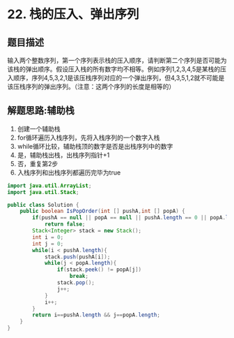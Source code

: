 # 22. 栈的压入、弹出序列

## 题目描述

输入两个整数序列，第一个序列表示栈的压入顺序，请判断第二个序列是否可能为该栈的弹出顺序。假设压入栈的所有数字均不相等。例如序列1,2,3,4,5是某栈的压入顺序，序列4,5,3,2,1是该压栈序列对应的一个弹出序列，但4,3,5,1,2就不可能是该压栈序列的弹出序列。（注意：这两个序列的长度是相等的）

## 解题思路:辅助栈

1. 创建一个辅助栈
2. for循环遍历入栈序列，先将入栈序列的一个数字入栈
3. while循环比较，辅助栈顶的数字是否是出栈序列中的数字
4. 是，辅助栈出栈，出栈序列指针+1
5. 否，重复第2步
6. 入栈序列和出栈序列都遍历完毕为true


```java
import java.util.ArrayList;
import java.util.Stack;

public class Solution {
    public boolean IsPopOrder(int [] pushA,int [] popA) {
        if(pushA == null || popA == null || pushA.length == 0 || popA.length == 0 || popA.length != popA.length)
            return false;
        Stack<Integer> stack = new Stack();
        int i = 0;
        int j = 0;
        while(i < pushA.length){
            stack.push(pushA[i]);
            while(j < popA.length){
                if(stack.peek() != popA[j])
                    break;
                stack.pop();
                j++;
            }
            i++;
        }
        return i==pushA.length && j==popA.length;
    }
}
```